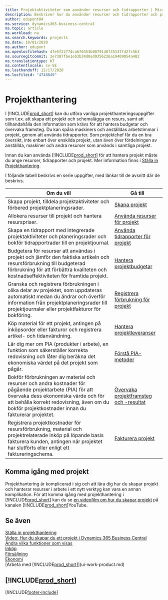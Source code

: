 ```yaml
---
title: Projektaktiviteter som använder resurser och tidrapporter | Microsoft Docs
description: Beskriver hur du använder resurser och tidrapporter och projekt för att hantera projekt.
author: edupont04
ms.service: dynamics365-business-central
ms.topic: article
ms.workload: na
ms.search.keywords: projects
ms.date: 10/01/2020
ms.author: edupont
ms.openlocfilehash: 4fe5f22774ca670353b0079140f35137f427c5b3
ms.sourcegitcommit: 2e7307fbe1eb3b34d0ad9356226a19409054a402
ms.translationtype: HT
ms.contentlocale: sv-SE
ms.lasthandoff: 12/17/2020
ms.locfileid: "4748849"
---
```

# <a name="project-management"></a>Projekthantering
I [!INCLUDE[prod_short](includes/prod_short.md)] kan du utföra vanliga projekthanteringsuppgifter som t.ex. att skapa ett projekt och schemalägga en resurs, samt att tillhandahålla den information som krävs för att hantera budgetar och övervaka framsteg. Du kan spåra maskiners och anställdas arbetstimmar i projekt, genom att använda tidrapporter. Som projektchef får du en bra översikt, inte enbart över enskilda projekt, utan även över fördelningen av anställda, maskiner och andra resurser som används i samtliga projekt.

Innan du kan använda [!INCLUDE[prod_short](includes/prod_short.md)] för att hantera projekt måste du ange resurser, tidrapporter och projekt. Mer information finns i [Ställa in Projekthantering](projects-setup-projects.md).  

I följande tabell beskrivs en serie uppgifter, med länkar till de avsnitt där de beskrivs.

| Om du vill | Gå till |
| --- | --- |
| Skapa projekt, tilldela projektaktiviteter och förbered projektplaneringsrader. |[Skapa projekt](projects-how-create-jobs.md) |
| Allokera resurser till projekt och hantera resurspriser. |[Använda resurser för projekt](projects-how-use-resources.md) |
| Skapa en tidrapport med integrerade projektaktiviteter och planeringsrader och bokför tidrapportrader till en projektjournal. |[Använda tidrapporter för projekt](projects-how-use-time-sheets.md) |
| Budgetera för resurser att användas i projekt och jämför den faktiska artikeln och resursförbrukning till budgeterad förbrukning för att förbättra kvaliteten och kostnadseffektiviteten för framtida projekt. |[Hantera projektbudgetar](projects-how-manage-budgets.md) |
| Granska och registrera förbrukningen i olika delar av projektet, som uppdateras automatiskt medan du ändrar och överför information från projektplaneringsrader till projektjournaler eller projektfakturor för bokföring. |[Registrera förbrukning för projekt](projects-how-record-job-usage.md) |
| Köp material för ett projekt, antingen på inköpsorder eller fakturor och registrera artikel- och tidanvändning. |[Hantera projektleveranser](projects-how-manage-project-supplies.md) |
| Lär dig mer om PIA (produkter i arbete), en funktion som säkerställer korrekta redovisning och låter dig beräkna det ekonomiska värdet på det projekt som pågår. |[Förstå PIA-metoder](projects-understanding-wip.md) |
| Bokför förbrukningen av material och resurser och andra kostnader för pågående projektarbete (PIA) för att övervaka dess ekonomiska värde och för att behålla korrekt redovisning, även om du bokför projektkostnader innan du fakturerar projektet. |[Övervaka projektframsteg och -resultat](projects-how-monitor-progress-performance.md) |
| Registrera projektkostnader för resursförbrukning, material och projektrelaterade inköp på löpande basis fakturera kunden, antingen när projektet har slutförts eller enligt ett faktureringschema. |[Fakturera projekt](projects-how-invoice-jobs.md) |

## <a name="get-started-with-projects"></a>Komma igång med projekt

Projekthantering är komplicerad i sig och att lära dig hur du skapar projekt och hanterar resurser i arbete i ett nytt verktyg kan vara en annan komplikation. För att komma igång med projekthantering i [!INCLUDE[prod_short](includes/prod_short.md)] kan du se [en videofilm om hur du skapar projekt](https://www.youtube.com/watch?v=VqaPWr7BWmw) på kanalen [!INCLUDE[prod_short](includes/prod_short.md)]YouTube.  

## <a name="see-also"></a>Se även

[Ställa in projekthantering](projects-setup-projects.md)  
[Video: Hur du skapar du ett projekt i Dynamics 365 Business Central](https://www.youtube.com/watch?v=VqaPWr7BWmw)  
[Ändra vilka funktioner som visas](ui-experiences.md)  
[Inköp](purchasing-manage-purchasing.md)  
[Försäljning](sales-manage-sales.md)  
[Ekonomi](finance.md)  
[Arbeta med [!INCLUDE[prod_short](includes/prod_short.md)]](ui-work-product.md)  

## [!INCLUDE[prod_short](includes/free_trial_md.md)]  


[!INCLUDE[footer-include](includes/footer-banner.md)]